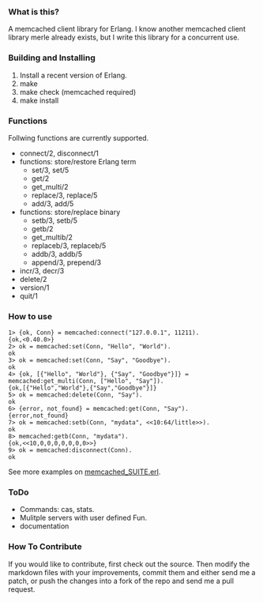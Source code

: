 ### What is this?
A memcached client library for Erlang.
I know another memcached client library merle already exists, but I write this library for a concurrent use.

### Building and Installing 

  1. Install a recent version of Erlang.
  2. make
  3. make check (memcached required)
  4. make install

### Functions
Follwing functions are currently supported.

- connect/2, disconnect/1
- functions: store/restore Erlang term
  - set/3, set/5
  - get/2
  - get_multi/2
  - replace/3, replace/5
  - add/3, add/5
- functions: store/replace binary
  - setb/3, setb/5
  - getb/2
  - get_multib/2
  - replaceb/3, replaceb/5
  - addb/3, addb/5
  - append/3, prepend/3
- incr/3, decr/3
- delete/2
- version/1
- quit/1

### How to use

    1> {ok, Conn} = memcached:connect("127.0.0.1", 11211).
    {ok,<0.40.0>}
    2> ok = memcached:set(Conn, "Hello", "World").
    ok
    3> ok = memcached:set(Conn, "Say", "Goodbye").
    ok
    4> {ok, [{"Hello", "World"}, {"Say", "Goodbye"}]} = memcached:get_multi(Conn, ["Hello", "Say"]).
    {ok,[{"Hello","World"},{"Say","Goodbye"}]}
    5> ok = memcached:delete(Conn, "Say").
    ok
    6> {error, not_found} = memcached:get(Conn, "Say").
    {error,not_found}
    7> ok = memcached:setb(Conn, "mydata", <<10:64/little>>).
    ok
    8> memcached:getb(Conn, "mydata").
    {ok,<<10,0,0,0,0,0,0,0>>}
    9> ok = memcached:disconnect(Conn).
    ok  




See more examples on [memcached_SUITE.erl](http://github.com/higepon/memcached-client/blob/master/test/memcached_SUITE.erl).

### ToDo

- Commands: cas, stats.
- Mulitple servers with user defined Fun.
- documentation

### How To Contribute
If you would like to contribute, first check out the source.
Then modify the markdown files with your improvements, commit them and either send me a patch, or push the changes into a fork of the repo and send me a pull request.

